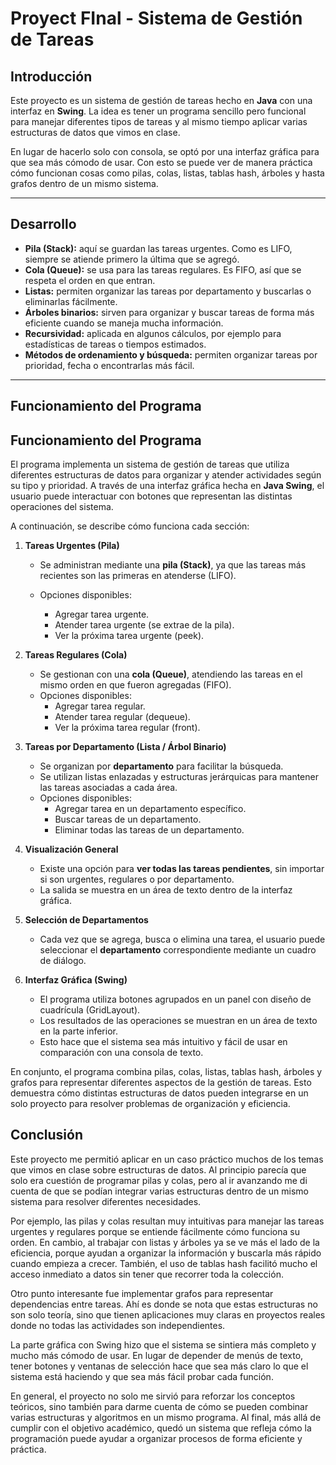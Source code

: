 # Proyect FInal - Sistema de Gestión de Tareas

## Introducción

Este proyecto es un sistema de gestión de tareas hecho en **Java** con una interfaz en **Swing**. La idea es tener un programa sencillo pero funcional para manejar diferentes tipos de tareas y al mismo tiempo aplicar varias estructuras de datos que vimos en clase.

En lugar de hacerlo solo con consola, se optó por una interfaz gráfica para que sea más cómodo de usar. Con esto se puede ver de manera práctica cómo funcionan cosas como pilas, colas, listas, tablas hash, árboles y hasta grafos dentro de un mismo sistema.

---

## Desarrollo

* **Pila (Stack):** aquí se guardan las tareas urgentes. Como es LIFO, siempre se atiende primero la última que se agregó.
* **Cola (Queue):** se usa para las tareas regulares. Es FIFO, así que se respeta el orden en que entran.
* **Listas:** permiten organizar las tareas por departamento y buscarlas o eliminarlas fácilmente.
* **Árboles binarios:** sirven para organizar y buscar tareas de forma más eficiente cuando se maneja mucha información.
* **Recursividad:** aplicada en algunos cálculos, por ejemplo para estadísticas de tareas o tiempos estimados.
* **Métodos de ordenamiento y búsqueda:** permiten organizar tareas por prioridad, fecha o encontrarlas más fácil.

---

## Funcionamiento del Programa

## Funcionamiento del Programa

El programa implementa un sistema de gestión de tareas que utiliza diferentes estructuras de datos para organizar y atender actividades según su tipo y prioridad. A través de una interfaz gráfica hecha en **Java Swing**, el usuario puede interactuar con botones que representan las distintas operaciones del sistema.

A continuación, se describe cómo funciona cada sección:

1. **Tareas Urgentes (Pila)**

    * Se administran mediante una **pila (Stack)**, ya que las tareas más recientes son las primeras en atenderse (LIFO).
    * Opciones disponibles:

        * Agregar tarea urgente.
        * Atender tarea urgente (se extrae de la pila).
        * Ver la próxima tarea urgente (peek).

2. **Tareas Regulares (Cola)**
    * Se gestionan con una **cola (Queue)**, atendiendo las tareas en el mismo orden en que fueron agregadas (FIFO).
    * Opciones disponibles:
        * Agregar tarea regular.
        * Atender tarea regular (dequeue).
        * Ver la próxima tarea regular (front).

3. **Tareas por Departamento (Lista / Árbol Binario)**

    * Se organizan por **departamento** para facilitar la búsqueda.
    * Se utilizan listas enlazadas y estructuras jerárquicas para mantener las tareas asociadas a cada área.
    * Opciones disponibles:
        * Agregar tarea en un departamento específico.
        * Buscar tareas de un departamento.
        * Eliminar todas las tareas de un departamento.

4. **Visualización General**
    * Existe una opción para **ver todas las tareas pendientes**, sin importar si son urgentes, regulares o por departamento.
    * La salida se muestra en un área de texto dentro de la interfaz gráfica.

5. **Selección de Departamentos**
    * Cada vez que se agrega, busca o elimina una tarea, el usuario puede seleccionar el **departamento** correspondiente mediante un cuadro de diálogo.

6. **Interfaz Gráfica (Swing)**
    * El programa utiliza botones agrupados en un panel con diseño de cuadrícula (GridLayout).
    * Los resultados de las operaciones se muestran en un área de texto en la parte inferior.
    * Esto hace que el sistema sea más intuitivo y fácil de usar en comparación con una consola de texto.

En conjunto, el programa combina pilas, colas, listas, tablas hash, árboles y grafos para representar diferentes aspectos de la gestión de tareas. Esto demuestra cómo distintas estructuras de datos pueden integrarse en un solo proyecto para resolver problemas de organización y eficiencia.

## Conclusión
Este proyecto me permitió aplicar en un caso práctico muchos de los temas que vimos en clase sobre estructuras de datos. Al principio parecía que solo era cuestión de programar pilas y colas, pero al ir avanzando me di cuenta de que se podían integrar varias estructuras dentro de un mismo sistema para resolver diferentes necesidades.

Por ejemplo, las pilas y colas resultan muy intuitivas para manejar las tareas urgentes y regulares porque se entiende fácilmente cómo funciona su orden. En cambio, al trabajar con listas y árboles ya se ve más el lado de la eficiencia, porque ayudan a organizar la información y buscarla más rápido cuando empieza a crecer. También, el uso de tablas hash facilitó mucho el acceso inmediato a datos sin tener que recorrer toda la colección.

Otro punto interesante fue implementar grafos para representar dependencias entre tareas. Ahí es donde se nota que estas estructuras no son solo teoría, sino que tienen aplicaciones muy claras en proyectos reales donde no todas las actividades son independientes.

La parte gráfica con Swing hizo que el sistema se sintiera más completo y mucho más cómodo de usar. En lugar de depender de menús de texto, tener botones y ventanas de selección hace que sea más claro lo que el sistema está haciendo y que sea más fácil probar cada función.

En general, el proyecto no solo me sirvió para reforzar los conceptos teóricos, sino también para darme cuenta de cómo se pueden combinar varias estructuras y algoritmos en un mismo programa. Al final, más allá de cumplir con el objetivo académico, quedó un sistema que refleja cómo la programación puede ayudar a organizar procesos de forma eficiente y práctica.
